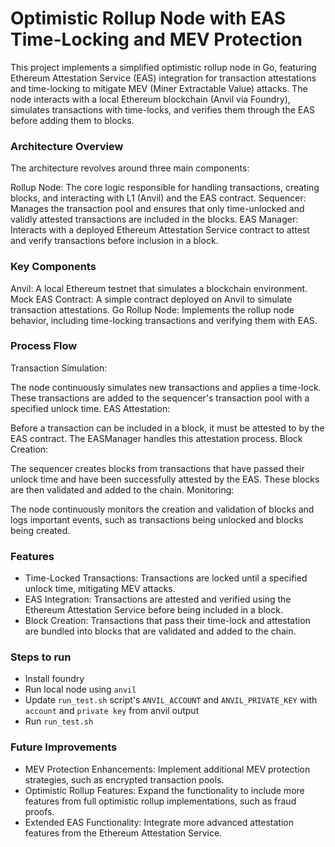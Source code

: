 # Optimistic Rollup Node with EAS Time-Locking and MEV Protection


This project implements a simplified optimistic rollup node in Go, featuring Ethereum Attestation Service (EAS) integration for transaction attestations and time-locking to mitigate MEV (Miner Extractable Value) attacks. The node interacts with a local Ethereum blockchain (Anvil via Foundry), simulates transactions with time-locks, and verifies them through the EAS before adding them to blocks.



### Architecture Overview
The architecture revolves around three main components:

Rollup Node: The core logic responsible for handling transactions, creating blocks, and interacting with L1 (Anvil) and the EAS contract.
Sequencer: Manages the transaction pool and ensures that only time-unlocked and validly attested transactions are included in the blocks.
EAS Manager: Interacts with a deployed Ethereum Attestation Service contract to attest and verify transactions before inclusion in a block.
### Key Components
Anvil: A local Ethereum testnet that simulates a blockchain environment.
Mock EAS Contract: A simple contract deployed on Anvil to simulate transaction attestations.
Go Rollup Node: Implements the rollup node behavior, including time-locking transactions and verifying them with EAS.

### Process Flow
Transaction Simulation:

The node continuously simulates new transactions and applies a time-lock. These transactions are added to the sequencer's transaction pool with a specified unlock time.
EAS Attestation:

Before a transaction can be included in a block, it must be attested to by the EAS contract. The EASManager handles this attestation process.
Block Creation:

The sequencer creates blocks from transactions that have passed their unlock time and have been successfully attested by the EAS. These blocks are then validated and added to the chain.
Monitoring:

The node continuously monitors the creation and validation of blocks and logs important events, such as transactions being unlocked and blocks being created.



### Features
- Time-Locked Transactions: Transactions are locked until a specified unlock time, mitigating MEV attacks.
- EAS Integration: Transactions are attested and verified using the Ethereum Attestation Service before being included in a block.
- Block Creation: Transactions that pass their time-lock and attestation are bundled into blocks that are validated and added to the chain.



### Steps to run
- Install foundry
- Run local node using `anvil`
- Update `run_test.sh` script's `ANVIL_ACCOUNT` and `ANVIL_PRIVATE_KEY` with `account` and `private key` from anvil output
- Run `run_test.sh`


### Future Improvements
- MEV Protection Enhancements: Implement additional MEV protection strategies, such as encrypted transaction pools.
- Optimistic Rollup Features: Expand the functionality to include more features from full optimistic rollup implementations, such as fraud proofs.
- Extended EAS Functionality: Integrate more advanced attestation features from the Ethereum Attestation Service.
